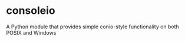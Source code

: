 consoleio
=========

A Python module that provides simple conio-style functionality on both POSIX and Windows
